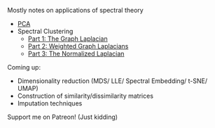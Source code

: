 Mostly notes on applications of spectral theory

- [PCA](https://kalngyk.github.io/doc/Spectral%20theory%20basis%20of%20PCA.pdf)
- Spectral Clustering
   - [Part 1: The Graph Laplacian](https://kalngyk.github.io/doc/Spectral%20Clustering%20Pt1.pdf)
   - [Part 2: Weighted Graph Laplacians](https://kalngyk.github.io/doc/Spectral%20Clustering%20Pt2.pdf)
   - [Part 3: The Normalized Laplacian](https://kalngyk.github.io/doc/Spectral%20Clustering%20Pt3.pdf)

Coming up: 

- Dimensionality reduction (MDS/ LLE/ Spectral Embedding/ t-SNE/ UMAP)
- Construction of similarity/dissimilarity matrices
- Imputation techniques

Support me on Patreon! (Just kidding)
